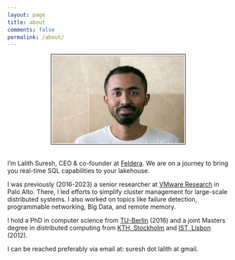 ```yaml
---
layout: page
title: about
comments: false
permalink: /about/
---
```


<center>
<img class="col one right ImageBorder" style='padding:2px;border:1px solid #000000' src="/img/prof_pic.jpg" width="300px">
</center>

<br>

I’m Lalith Suresh, CEO & co-founder at <a href="https://www.feldera.com">Feldera</a>. We are on a journey to bring you
real-time SQL capabilities to your lakehouse.

I was previously (2016-2023) a senior researcher at <a href="https://research.vmware.com/">VMware Research</a> in Palo Alto.
There, I led efforts to simplify cluster management for large-scale distributed systems. I also
worked on topics like failure detection, programmable networking, Big Data, and remote memory.

I hold a PhD in computer science from <a href="http://www.tu-berlin.de">TU-Berlin</a> (2016)
and a joint Masters degree in distributed computing from <a href="https://www.kth.se/en/">
KTH, Stockholm</a> and <a href="https://tecnico.ulisboa.pt/en/">IST, Lisbon</a> (2012).

I can be reached preferably via email at: suresh dot lalith at gmail.
